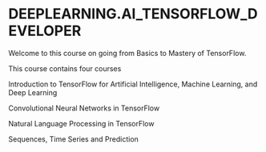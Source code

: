 # DEEPLEARNING.AI_TENSORFLOW_DEVELOPER
Welcome to this course on going from Basics to Mastery of TensorFlow.

This course contains four courses

Introduction to TensorFlow for Artificial Intelligence, Machine Learning, and Deep Learning

Convolutional Neural Networks in TensorFlow

Natural Language Processing in TensorFlow

Sequences, Time Series and Prediction
